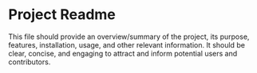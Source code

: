 # Project Readme

This file should provide an overview/summary of the project, its purpose, features, installation, usage, and other relevant information. It should be clear, concise, and engaging to attract and inform potential users and contributors.
